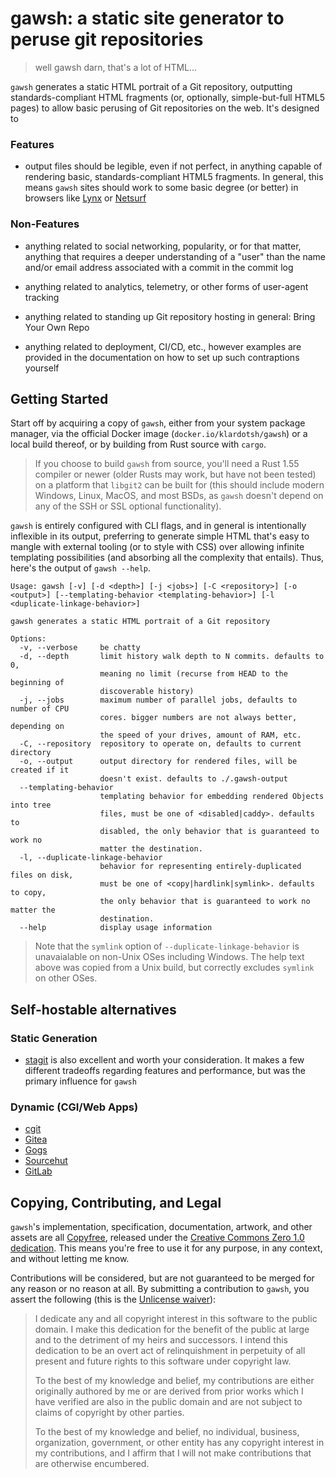 # gawsh: a static site generator to peruse git repositories

> well gawsh darn, that's a lot of HTML...

`gawsh` generates a static HTML portrait of a Git repository, outputting
standards-compliant HTML fragments (or, optionally, simple-but-full HTML5
pages) to allow basic perusing of Git repositories on the web. It's designed to 

### Features

- output files should be legible, even if not perfect, in anything capable of
  rendering basic, standards-compliant HTML5 fragments.  In general, this means
  `gawsh` sites should work to some basic degree (or better) in browsers like
  [Lynx](https://invisible-island.net/lynx/) or
  [Netsurf](https://www.netsurf-browser.org/)

### Non-Features

- anything related to social networking, popularity, or for that matter,
  anything that requires a deeper understanding of a "user" than the name
  and/or email address associated with a commit in the commit log

- anything related to analytics, telemetry, or other forms of user-agent
  tracking

- anything related to standing up Git repository hosting in general: Bring Your
  Own Repo

- anything related to deployment, CI/CD, etc., however examples are provided in
  the documentation on how to set up such contraptions yourself

## Getting Started

Start off by acquiring a copy of `gawsh`, either from your system package
manager, via the official Docker image (`docker.io/klardotsh/gawsh`) or a local
build thereof, or by building from Rust source with `cargo`.

> If you choose to build `gawsh` from source, you'll need a Rust 1.55 compiler
> or newer (older Rusts may work, but have not been tested) on a platform that
> `libgit2` can be built for (this should include modern Windows, Linux, MacOS,
> and most BSDs, as `gawsh` doesn't depend on any of the SSH or SSL optional
> functionality).

`gawsh` is entirely configured with CLI flags, and in general is intentionally
inflexible in its output, preferring to generate simple HTML that's easy to
mangle with external tooling (or to style with CSS) over allowing infinite
templating possibilities (and absorbing all the complexity that entails). Thus,
here's the output of `gawsh --help`.

```
Usage: gawsh [-v] [-d <depth>] [-j <jobs>] [-C <repository>] [-o <output>] [--templating-behavior <templating-behavior>] [-l <duplicate-linkage-behavior>]

gawsh generates a static HTML portrait of a Git repository

Options:
  -v, --verbose     be chatty
  -d, --depth       limit history walk depth to N commits. defaults to 0,
                    meaning no limit (recurse from HEAD to the beginning of
                    discoverable history)
  -j, --jobs        maximum number of parallel jobs, defaults to number of CPU
                    cores. bigger numbers are not always better, depending on
                    the speed of your drives, amount of RAM, etc.
  -C, --repository  repository to operate on, defaults to current directory
  -o, --output      output directory for rendered files, will be created if it
                    doesn't exist. defaults to ./.gawsh-output
  --templating-behavior
                    templating behavior for embedding rendered Objects into tree
                    files, must be one of <disabled|caddy>. defaults to
                    disabled, the only behavior that is guaranteed to work no
                    matter the destination.
  -l, --duplicate-linkage-behavior
                    behavior for representing entirely-duplicated files on disk,
                    must be one of <copy|hardlink|symlink>. defaults to copy,
                    the only behavior that is guaranteed to work no matter the
                    destination.
  --help            display usage information
```

> Note that the `symlink` option of `--duplicate-linkage-behavior` is
> unavaialable on non-Unix OSes including Windows. The help text above was
> copied from a Unix build, but correctly excludes `symlink` on other OSes.

## Self-hostable alternatives

### Static Generation

- [stagit](https://codemadness.org/stagit.html) is also excellent and worth
  your consideration. It makes a few different tradeoffs regarding features and
  performance, but was the primary influence for `gawsh`

### Dynamic (CGI/Web Apps)

- [cgit](https://git.zx2c4.com/cgit/)
- [Gitea](https://gitea.com/)
- [Gogs](https://gogs.io/)
- [Sourcehut](https://sourcehut.org/)
- [GitLab](https://gitlab.com/)

## Copying, Contributing, and Legal

`gawsh`'s implementation, specification, documentation, artwork, and other
assets are all [Copyfree](http://copyfree.org/), released under the [Creative
Commons Zero 1.0
dedication](https://creativecommons.org/publicdomain/zero/1.0/). This means
you're free to use it for any purpose, in any context, and without letting me
know.

Contributions will be considered, but are not guaranteed to be merged for any
reason or no reason at all. By submitting a contribution to `gawsh`, you assert
the following (this is the [Unlicense waiver](https://unlicense.org/WAIVER)):

> I dedicate any and all copyright interest in this software to the
> public domain. I make this dedication for the benefit of the public at
> large and to the detriment of my heirs and successors. I intend this
> dedication to be an overt act of relinquishment in perpetuity of all
> present and future rights to this software under copyright law.
>
> To the best of my knowledge and belief, my contributions are either
> originally authored by me or are derived from prior works which I have
> verified are also in the public domain and are not subject to claims
> of copyright by other parties.
>
> To the best of my knowledge and belief, no individual, business,
> organization, government, or other entity has any copyright interest
> in my contributions, and I affirm that I will not make contributions
> that are otherwise encumbered.
